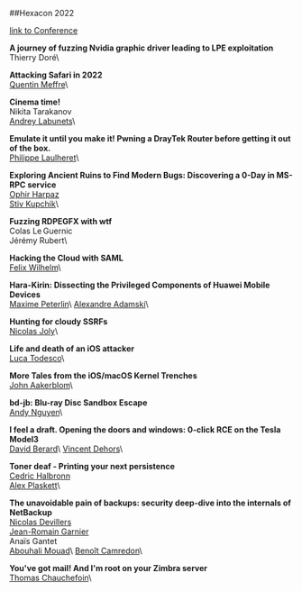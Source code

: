 ##Hexacon 2022

[link to Conference](https://www.hexacon.fr)


**A journey of fuzzing Nvidia graphic driver leading to LPE exploitation**\
Thierry Doré\

**Attacking Safari in 2022**\
[Quentin Meffre](https://twitter.com/0xdagger)\

**Cinema time!**\
Nikita Tarakanov\
[Andrey Labunets](https://twitter.com/isciurus)\

**Emulate it until you make it! Pwning a DrayTek Router before getting it out of the box.**\
[Philippe Laulheret](https://twitter.com/phLaul)\

**Exploring Ancient Ruins to Find Modern Bugs: Discovering a 0-Day in MS-RPC service**\
[Ophir Harpaz](https://twitter.com/OphirHarpaz)\
[Stiv Kupchik](https://twitter.com/kupsul)\

**Fuzzing RDPEGFX with wtf**\
Colas Le Guernic\
Jérémy Rubert\

**Hacking the Cloud with SAML**\
[Felix Wilhelm](https://twitter.com/_fel1x)\

**Hara-Kirin: Dissecting the Privileged Components of Huawei Mobile Devices**\
[Maxime Peterlin](https://twitter.com/lyte__)\
[Alexandre Adamski](https://twitter.com/NeatMonster_)\

**Hunting for cloudy SSRFs**\
[Nicolas Joly](https://twitter.com/n_joly)\

**Life and death of an iOS attacker**\
[Luca Todesco](https://twitter.com/qwertyoruiopz)\

**More Tales from the iOS/macOS Kernel Trenches**\
[John Aakerblom](https://twitter.com/jaakerblom)\

**bd-jb: Blu-ray Disc Sandbox Escape**\
[Andy Nguyen](https://twitter.com/theflow0)\

**I feel a draft. Opening the doors and windows: 0-click RCE on the Tesla Model3**\
[David Berard](https://twitter.com/_p0ly_)\
[Vincent Dehors](https://twitter.com/vdehors)\

**Toner deaf - Printing your next persistence**\
[Cedric Halbronn](https://twitter.com/saidelike)\
[Alex Plaskett](https://twitter.com/alexjplaskett)\

**The unavoidable pain of backups: security deep-dive into the internals of NetBackup**\
[Nicolas Devillers](https://twitter.com/nikaiw)\
[Jean-Romain Garnier](https://twitter.com/JRomainG)\
Anaïs Gantet\
[Abouhali Mouad](https://twitter.com/_m00dy_)\
[Benoît Camredon](https://twitter.com/ben64_)\

**You've got mail! And I'm root on your Zimbra server**\
[Thomas Chauchefoin](https://twitter.com/swapgs)\
